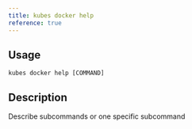 ```yaml
---
title: kubes docker help
reference: true
---
```


## Usage

    kubes docker help [COMMAND]

## Description

Describe subcommands or one specific subcommand



